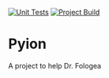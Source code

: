 [![Unit Tests](https://github.com/cs481-ekh/f21-pyion/actions/workflows/main.yml/badge.svg)](https://github.com/cs481-ekh/f21-pyion/actions/workflows/main.yml)
[![Project Build](https://github.com/cs481-ekh/f21-pyion/actions/workflows/build.yml/badge.svg)](https://github.com/cs481-ekh/f21-pyion/actions/workflows/build.yml)

# Pyion
A project to help Dr. Fologea
